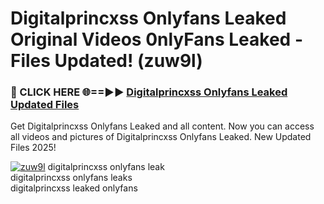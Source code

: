 # Digitalprincxss Onlyfans Leaked Original Videos 0nlyFans Leaked - Files Updated! (zuw9l)

<h3>🔴 CLICK HERE 🌐==►► <a href="https://tinyurl.com/2jnfzry5" rel="nofollow">Digitalprincxss Onlyfans Leaked Updated Files</a></h3>

Get Digitalprincxss Onlyfans Leaked and all content. Now you can access all videos and pictures of Digitalprincxss Onlyfans Leaked. New Updated Files 2025!

[![zuw9l](https://i.imgur.com/GyGTBgg.gif)](https://tinyurl.com/2jnfzry5)
digitalprincxss onlyfans leak<br>
digitalprincxss onlyfans leaks<br>
digitalprincxss leaked onlyfans